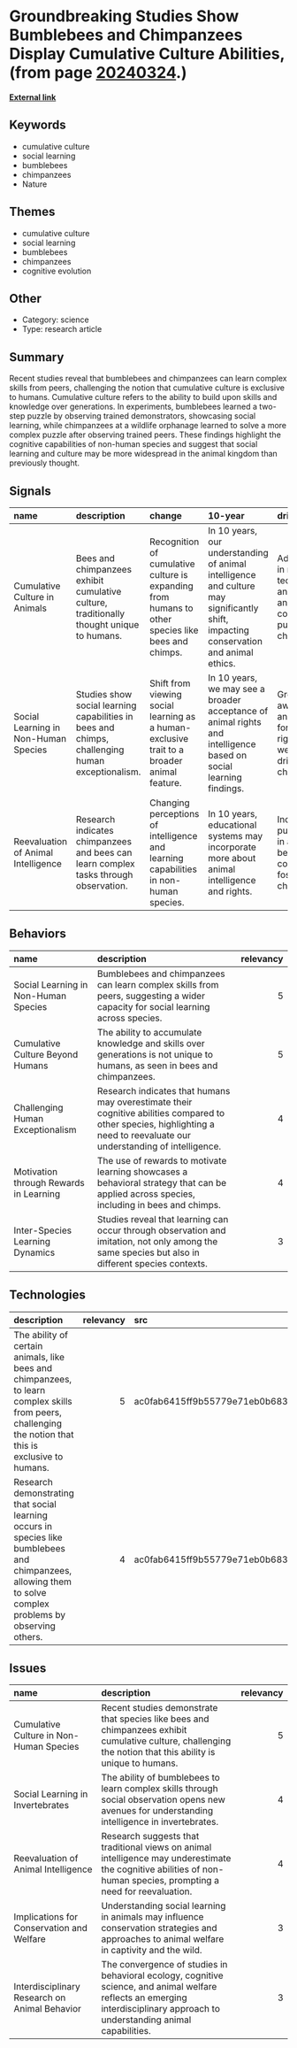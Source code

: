# __Groundbreaking Studies Show Bumblebees and Chimpanzees Display Cumulative Culture Abilities__, (from page [20240324](https://kghosh.substack.com/p/20240324).)

__[External link](https://phys.org/news/2024-03-humans-bees-chimps-skills.html)__



## Keywords

* cumulative culture
* social learning
* bumblebees
* chimpanzees
* Nature

## Themes

* cumulative culture
* social learning
* bumblebees
* chimpanzees
* cognitive evolution

## Other

* Category: science
* Type: research article

## Summary

Recent studies reveal that bumblebees and chimpanzees can learn complex skills from peers, challenging the notion that cumulative culture is exclusive to humans. Cumulative culture refers to the ability to build upon skills and knowledge over generations. In experiments, bumblebees learned a two-step puzzle by observing trained demonstrators, showcasing social learning, while chimpanzees at a wildlife orphanage learned to solve a more complex puzzle after observing trained peers. These findings highlight the cognitive capabilities of non-human species and suggest that social learning and culture may be more widespread in the animal kingdom than previously thought.

## Signals

| name                                 | description                                                                                     | change                                                                                            | 10-year                                                                                                                              | driving-force                                                                                 |   relevancy |
|:-------------------------------------|:------------------------------------------------------------------------------------------------|:--------------------------------------------------------------------------------------------------|:-------------------------------------------------------------------------------------------------------------------------------------|:----------------------------------------------------------------------------------------------|------------:|
| Cumulative Culture in Animals        | Bees and chimpanzees exhibit cumulative culture, traditionally thought unique to humans.        | Recognition of cumulative culture is expanding from humans to other species like bees and chimps. | In 10 years, our understanding of animal intelligence and culture may significantly shift, impacting conservation and animal ethics. | Advancements in research techniques and interest in animal cognition are pushing this change. |           4 |
| Social Learning in Non-Human Species | Studies show social learning capabilities in bees and chimps, challenging human exceptionalism. | Shift from viewing social learning as a human-exclusive trait to a broader animal feature.        | In 10 years, we may see a broader acceptance of animal rights and intelligence based on social learning findings.                    | Growing awareness and advocacy for animal rights and welfare are driving this change.         |           5 |
| Reevaluation of Animal Intelligence  | Research indicates chimpanzees and bees can learn complex tasks through observation.            | Changing perceptions of intelligence and learning capabilities in non-human species.              | In 10 years, educational systems may incorporate more about animal intelligence and rights.                                          | Increased public interest in animal behavior and cognition is fostering this change.          |           4 |

## Behaviors

| name                                   | description                                                                                                                                                               |   relevancy |
|:---------------------------------------|:--------------------------------------------------------------------------------------------------------------------------------------------------------------------------|------------:|
| Social Learning in Non-Human Species   | Bumblebees and chimpanzees can learn complex skills from peers, suggesting a wider capacity for social learning across species.                                           |           5 |
| Cumulative Culture Beyond Humans       | The ability to accumulate knowledge and skills over generations is not unique to humans, as seen in bees and chimpanzees.                                                 |           5 |
| Challenging Human Exceptionalism       | Research indicates that humans may overestimate their cognitive abilities compared to other species, highlighting a need to reevaluate our understanding of intelligence. |           4 |
| Motivation through Rewards in Learning | The use of rewards to motivate learning showcases a behavioral strategy that can be applied across species, including in bees and chimps.                                 |           4 |
| Inter-Species Learning Dynamics        | Studies reveal that learning can occur through observation and imitation, not only among the same species but also in different species contexts.                         |           3 |

## Technologies

| description                                                                                                                                                 |   relevancy | src                              |
|:------------------------------------------------------------------------------------------------------------------------------------------------------------|------------:|:---------------------------------|
| The ability of certain animals, like bees and chimpanzees, to learn complex skills from peers, challenging the notion that this is exclusive to humans.     |           5 | ac0fab6415ff9b55779e71eb0b6835fc |
| Research demonstrating that social learning occurs in species like bumblebees and chimpanzees, allowing them to solve complex problems by observing others. |           4 | ac0fab6415ff9b55779e71eb0b6835fc |

## Issues

| name                                          | description                                                                                                                                                                   |   relevancy |
|:----------------------------------------------|:------------------------------------------------------------------------------------------------------------------------------------------------------------------------------|------------:|
| Cumulative Culture in Non-Human Species       | Recent studies demonstrate that species like bees and chimpanzees exhibit cumulative culture, challenging the notion that this ability is unique to humans.                   |           5 |
| Social Learning in Invertebrates              | The ability of bumblebees to learn complex skills through social observation opens new avenues for understanding intelligence in invertebrates.                               |           4 |
| Reevaluation of Animal Intelligence           | Research suggests that traditional views on animal intelligence may underestimate the cognitive abilities of non-human species, prompting a need for reevaluation.            |           4 |
| Implications for Conservation and Welfare     | Understanding social learning in animals may influence conservation strategies and approaches to animal welfare in captivity and the wild.                                    |           3 |
| Interdisciplinary Research on Animal Behavior | The convergence of studies in behavioral ecology, cognitive science, and animal welfare reflects an emerging interdisciplinary approach to understanding animal capabilities. |           3 |